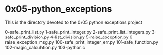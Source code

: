 # 0x05-python_exceptions
This is the directory devoted to the 0x05 python exceptions project

0-safe_print_list.py
1-safe_print_integer.py
2-safe_print_list_integers.py
3-safe_print_division.py
4-list_division.py
5-raise_exception.py
6-raise_exception_msg.py
100-safe_print_integer_err.py
101-safe_function.py
102-magic_calculation.py
103-python.c
